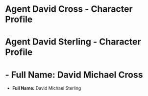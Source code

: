 # Agent David Cross - Character Profile
# Agent David Sterling - Character Profile
# - **Full Name:** David Michael Cross
- **Full Name:** David Michael Sterling